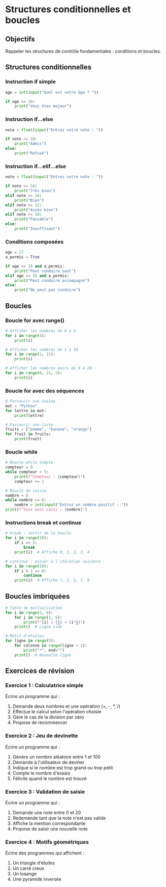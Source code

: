 # Structures conditionnelles et boucles

## Objectifs
Rappeler les structures de contrôle fondamentales : conditions et boucles.

## Structures conditionnelles

### Instruction if simple
```python
age = int(input("Quel est votre âge ? "))

if age >= 18:
    print("Vous êtes majeur")
```

### Instruction if...else
```python
note = float(input("Entrez votre note : "))

if note >= 10:
    print("Admis")
else:
    print("Refusé")
```

### Instruction if...elif...else
```python
note = float(input("Entrez votre note : "))

if note >= 16:
    print("Très bien")
elif note >= 14:
    print("Bien")
elif note >= 12:
    print("Assez bien")
elif note >= 10:
    print("Passable")
else:
    print("Insuffisant")
```

### Conditions composées
```python
age = 17
a_permis = True

if age >= 18 and a_permis:
    print("Peut conduire seul")
elif age >= 16 and a_permis:
    print("Peut conduire accompagné")
else:
    print("Ne peut pas conduire")
```

## Boucles

### Boucle for avec range()
```python
# Afficher les nombres de 0 à 4
for i in range(5):
    print(i)

# Afficher les nombres de 1 à 10
for i in range(1, 11):
    print(i)

# Afficher les nombres pairs de 0 à 20
for i in range(0, 21, 2):
    print(i)
```

### Boucle for avec des séquences
```python
# Parcourir une chaîne
mot = "Python"
for lettre in mot:
    print(lettre)

# Parcourir une liste
fruits = ["pomme", "banane", "orange"]
for fruit in fruits:
    print(fruit)
```

### Boucle while
```python
# Boucle while simple
compteur = 0
while compteur < 5:
    print(f"Compteur : {compteur}")
    compteur += 1

# Boucle de saisie
nombre = 0
while nombre <= 0:
    nombre = int(input("Entrez un nombre positif : "))
print(f"Vous avez saisi : {nombre}")
```

### Instructions break et continue
```python
# break : sortir de la boucle
for i in range(10):
    if i == 5:
        break
    print(i)  # Affiche 0, 1, 2, 3, 4

# continue : passer à l'itération suivante
for i in range(10):
    if i % 2 == 0:
        continue
    print(i)  # Affiche 1, 3, 5, 7, 9
```

## Boucles imbriquées
```python
# Table de multiplication
for i in range(1, 6):
    for j in range(1, 6):
        print(f"{i} x {j} = {i*j}")
    print()  # Ligne vide

# Motif d'étoiles
for ligne in range(5):
    for colonne in range(ligne + 1):
        print("*", end="")
    print()  # Nouvelle ligne
```

## Exercices de révision

### Exercice 1 : Calculatrice simple
Écrire un programme qui :
1. Demande deux nombres et une opération (+, -, *, /)
2. Effectue le calcul selon l'opération choisie
3. Gère le cas de la division par zéro
4. Propose de recommencer

### Exercice 2 : Jeu de devinette
Écrire un programme qui :
1. Génère un nombre aléatoire entre 1 et 100
2. Demande à l'utilisateur de deviner
3. Indique si le nombre est trop grand ou trop petit
4. Compte le nombre d'essais
5. Félicite quand le nombre est trouvé

### Exercice 3 : Validation de saisie
Écrire un programme qui :
1. Demande une note entre 0 et 20
2. Redemande tant que la note n'est pas valide
3. Affiche la mention correspondante
4. Propose de saisir une nouvelle note

### Exercice 4 : Motifs géométriques
Écrire des programmes qui affichent :
1. Un triangle d'étoiles
2. Un carré creux
3. Un losange
4. Une pyramide inversée
